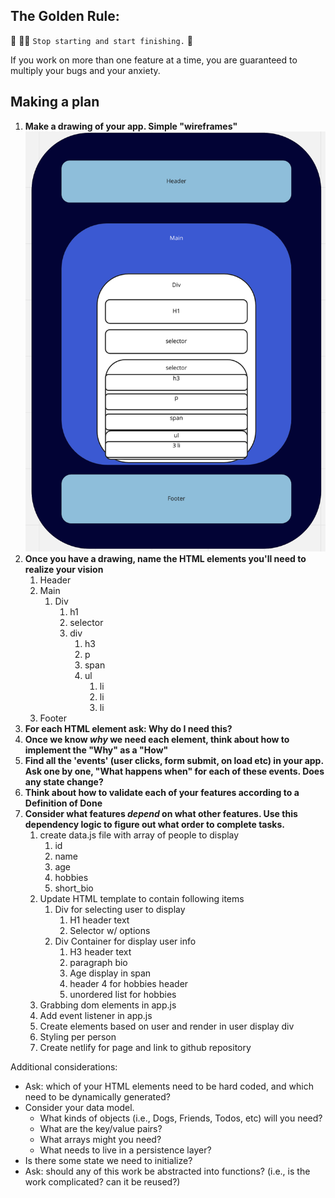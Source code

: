 ## The Golden Rule:

🦸 🦸‍♂️ `Stop starting and start finishing.` 🏁

If you work on more than one feature at a time, you are guaranteed to multiply your bugs and your anxiety.

## Making a plan

1. **Make a drawing of your app. Simple "wireframes"**
![wireframe](/assets/wireframe.png)
1. **Once you have a drawing, name the HTML elements you'll need to realize your vision**
    1. Header
    2. Main
        1. Div
            1. h1
            2. selector
            3. div
                1. h3
                2. p
                3. span
                4. ul
                    1. li
                    2. li
                    3. li
    3. Footer
1. **For each HTML element ask: Why do I need this?**
1. **Once we know _why_ we need each element, think about how to implement the "Why" as a "How"**
1. **Find all the 'events' (user clicks, form submit, on load etc) in your app. Ask one by one, "What happens when" for each of these events. Does any state change?**
1. **Think about how to validate each of your features according to a Definition of Done**
1. **Consider what features _depend_ on what other features. Use this dependency logic to figure out what order to complete tasks.**
    1. create data.js file with array of people to display
        1. id
        2. name
        3. age
        4. hobbies
        5. short_bio
    2. Update HTML template to contain following items
        1. Div for selecting user to display
            1. H1 header text
            2. Selector w/ options
        2. Div Container for display user info
            1. H3 header text
            2. paragraph bio
            3. Age display in span
            4. header 4 for hobbies header
            5. unordered list for hobbies
    3. Grabbing dom elements in app.js
    4. Add event listener in app.js
    5. Create elements based on user and render in user display div
    6. Styling per person
    7. Create netlify for page and link to github repository


Additional considerations:

-   Ask: which of your HTML elements need to be hard coded, and which need to be dynamically generated?
-   Consider your data model.
    -   What kinds of objects (i.e., Dogs, Friends, Todos, etc) will you need?
    -   What are the key/value pairs?
    -   What arrays might you need?
    -   What needs to live in a persistence layer?
-   Is there some state we need to initialize?
-   Ask: should any of this work be abstracted into functions? (i.e., is the work complicated? can it be reused?)
